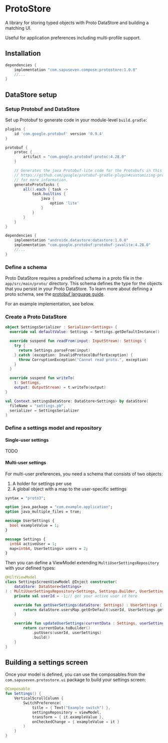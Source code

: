 # ProtoStore

A library for storing typed objects with Proto DataStore and building a matching UI.

Useful for application preferences including multi-profile support.

## Installation

```groovy
dependencies {
    implementation "com.sapuseven.compose:protostore:1.0.0"
    //...
}
```

## DataStore setup

### Setup Protobuf and DataStore

Set up Protobuf to generate code in your module-level `build.gradle`:

```groovy
plugins {
	id 'com.google.protobuf' version '0.9.4'
}

protobuf {
    protoc {
        artifact = "com.google.protobuf:protoc:4.28.0"
    }

    // Generates the java Protobuf-lite code for the Protobufs in this project. See
    // https://github.com/google/protobuf-gradle-plugin#customizing-protobuf-compilation
    // for more information.
    generateProtoTasks {
        all().each { task ->
            task.builtins {
                java {
                    option 'lite'
                }
            }
        }
    }
}

dependencies {
    implementation "androidx.datastore:datastore:1.0.0"
    implementation "com.google.protobuf:protobuf-javalite:4.28.0"
    //...
}
```

### Define a schema

Proto DataStore requires a predefined schema in a proto file in the `app/src/main/proto/` directory.
This schema defines the type for the objects that you persist in your Proto DataStore.
To learn more about defining a proto schema, see the [protobuf language guide](https://developers.google.com/protocol-buffers/docs/proto3).

For an example implementation, see below.

### Create a Proto DataStore

```kotlin
object SettingsSerializer : Serializer<Settings> {
  override val defaultValue: Settings = Settings.getDefaultInstance()

  override suspend fun readFrom(input: InputStream): Settings {
    try {
      return Settings.parseFrom(input)
    } catch (exception: InvalidProtocolBufferException) {
      throw CorruptionException("Cannot read proto.", exception)
    }
  }

  override suspend fun writeTo(
    t: Settings,
    output: OutputStream) = t.writeTo(output)
}

val Context.settingsDataStore: DataStore<Settings> by dataStore(
  fileName = "settings.pb",
  serializer = SettingsSerializer
)
```

### Define a settings model and repository

#### Single-user settings

TODO

#### Multi-user settings

For multi-user preferences, you need a schema that consists of two objects:
1. A holder for settings per use
2. A global object with a map to the user-specific settings

```protobuf
syntax = "proto3";

option java_package = "com.example.application";
option java_multiple_files = true;

message UserSettings {
  bool exampleValue = 1;
}

message Settings {
  int64 activeUser = 1;
  map<int64, UserSettings> users = 2;
}
```

Then you can define a ViewModel extending `MultiUserSettingsRepository` with your defined types:

```kotlin
@HiltViewModel
class SettingsScreenViewModel @Inject constructor(
	dataStore: DataStore<Settings>
) : MultiUserSettingsRepository<Settings, Settings.Builder, UserSettings, UserSettings.Builder>(dataStore) {
	private val userId = -1;// get your active user id here

	override fun getUserSettings(dataStore: Settings) : UserSettings {
		return dataStore.usersMap.getOrDefault(userId, UserSettings.getDefaultInstance())
	}

	override fun updateUserSettings(currentData : Settings, userSettings: UserSettings) : Settings {
		return currentData.toBuilder()
			.putUsers(userId, userSettings)
			.build()
	}
}
```

## Building a settings screen

Once your model is defined, you can use the composables from the `com.sapuseven.protostore.ui` package
to build your settings screen:

```kotlin
@Composable
fun Settings() {
    VerticalScrollColumn {
        SwitchPreference(
            title = { Text("Example switch") },
            settingsRepository = viewModel,
            transform = { it.exampleValue },
            onCheckedChange = { exampleValue = it }
        )
    }
}
```
